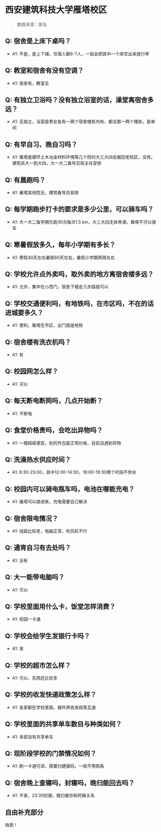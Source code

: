 # 西安建筑科技大学雁塔校区

> 数据来源：匿名

## Q: 宿舍是上床下桌吗？

- A1: 不是，是上下铺，住宿人数6-7人，一般会把其中一个床空出来放行李

## Q: 教室和宿舍有没有空调？

- A1: 宿舍有，教室无

## Q: 有独立卫浴吗？没有独立浴室的话，澡堂离宿舍多远？

- A1: 无独立，浴室是男女各有一两个宿舍楼栋内有，都去那一两个楼栋，是单间

## Q: 有早自习、晚自习吗？

- A1: 雁塔是建环土木冶金材料环境等几个院的大三大四会搬回老校区，没有。建筑系大一到大四，大一大二看导员班主任安排

## Q: 有晨跑吗？

- A1: 雁塔其他院无，建筑看导员安排

## Q: 每学期跑步打卡的要求是多少公里，可以骑车吗？

- A1: 大一大二每学期乐跑30次每次1.5
km，大三大四无体育课。雁塔不可以骑车

## Q: 寒暑假放多久，每年小学期有多长？

- A1: 寒假40天左右暑假60天左右，暑假小学期两周左右

## Q: 学校允许点外卖吗，取外卖的地方离宿舍楼多远？

- A1: 允许，集中在小西门，宿舍下楼走几步路就可以

## Q: 学校交通便利吗，有地铁吗，在市区吗，不在的话进城要多久？

- A1: 便利，雁塔在市区，出门就是地铁

## Q: 宿舍楼有洗衣机吗？

- A1: 有

## Q: 校园网怎么样？

- A1: 可以

## Q: 每天断电断网吗，几点开始断？

- A1: 不断电

## Q: 食堂价格贵吗，会吃出异物吗？

- A1: 一楼超级便宜，别的外包是正常价格，目前没遇到异物

## Q: 洗澡热水供应时间？

- A1: 8:30-23:00，其中12:00-14:30，18:00-19:30两个时段不供水

## Q: 校园内可以骑电瓶车吗，电池在哪能充电？

- A1: 雁塔可以骑进来，充电需要自己解决

## Q: 宿舍限电情况？

- A1: 线路比较老，电脑正常，吹风机不行

## Q: 通宵自习有去处吗？

- A1: 没有

## Q: 大一能带电脑吗？

- A1: 可以

## Q: 学校里面用什么卡，饭堂怎样消费？

- A1: 校园一卡通

## Q: 学校会给学生发银行卡吗？

- A1: 发

## Q: 学校的超市怎么样？

- A1: 可以，东西还比较多

## Q: 学校的收发快递政策怎么样？

- A1: 各家都在学校里面，跟外界收发政策互通

## Q: 学校里面的共享单车数目与种类如何？

- A1: 本部没有共享单车

## Q: 现阶段学校的门禁情况如何？

- A1: 刷一卡通可进，需要扫健康码，一般不用假条

## Q: 宿舍晚上查寝吗，封寝吗，晚归能回去吗？

- A1: 不查，23:30封寝，晚归看你和阿姨关系

## 自由补充部分

快跑！